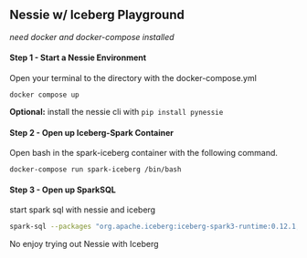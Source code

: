 ## Nessie w/ Iceberg Playground

*need docker and docker-compose installed*

#### Step 1 - Start a Nessie Environment

Open your terminal to the directory with the docker-compose.yml

`docker compose up`

**Optional:** install the nessie cli with `pip install pynessie`

#### Step 2 - Open up Iceberg-Spark Container

Open bash in the spark-iceberg container with the following command.

```
docker-compose run spark-iceberg /bin/bash
```

#### Step 3 - Open up SparkSQL

start spark sql with nessie and iceberg

```bash
spark-sql --packages "org.apache.iceberg:iceberg-spark3-runtime:0.12.1,org.projectnessie:nessie-spark-extensions:0.9.2" --conf spark.sql.extensions="org.apache.iceberg.spark.extensions.IcebergSparkSessionExtensions,org.projectnessie.spark.extensions.NessieSparkSessionExtensions" --conf spark.sql.catalog.nessie.uri="http://nessie:19120/api/v1" -- conf spark.sql.catalog.nessie.ref=main  -- conf spark.sql.catalog.nessie.authentication.type=NONE --conf spark.sql.catalog.nessie.catalog-impl=org.apache.iceberg.nessie.NessieCatalog --conf spark.sql.catalog.nessie=org.apache.iceberg.spark.SparkCatalog --conf spark.sql.catalog.nessie.warehouse=$PWD/warehouse
```

No enjoy trying out Nessie with Iceberg